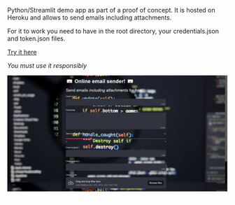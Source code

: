 Python/Streamlit demo app as part of a proof of concept. It is hosted on Heroku and allows to send emails including attachments.

For it to work you need to have in the root directory, your credentials.json and token.json files.

[Try it here](https://email2me.herokuapp.com/)

*You must use it responsibly*

![](https://github.com/Clement-Lelievre/send-emails-free/blob/main/email2me.png)
